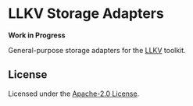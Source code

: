 # LLKV Storage Adapters

**Work in Progress**

General-purpose storage adapters for the [LLKV](https://github.com/jzombie/rust-llkv) toolkit.

## License

Licensed under the [Apache-2.0 License](../LICENSE).
